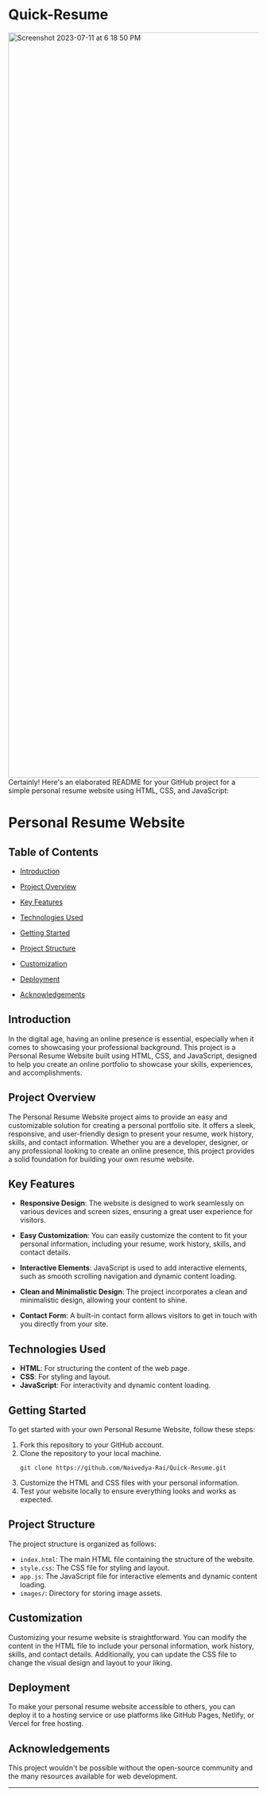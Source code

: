 # Quick-Resume

<img width="1498" alt="Screenshot 2023-07-11 at 6 18 50 PM" src="https://github.com/Naivedya-Rai/Quick-Resume/assets/122347651/424e2cff-0683-492e-8ab8-00c0d589bced">
Certainly! Here's an elaborated README for your GitHub project for a simple personal resume website using HTML, CSS, and JavaScript:

# Personal Resume Website


## Table of Contents
- [Introduction](#introduction)
- [Project Overview](#project-overview)
- [Key Features](#key-features)
- [Technologies Used](#technologies-used)
- [Getting Started](#getting-started)
- [Project Structure](#project-structure)
- [Customization](#customization)
- [Deployment](#deployment)

- [Acknowledgements](#acknowledgements)

## Introduction

In the digital age, having an online presence is essential, especially when it comes to showcasing your professional background. This project is a Personal Resume Website built using HTML, CSS, and JavaScript, designed to help you create an online portfolio to showcase your skills, experiences, and accomplishments.

## Project Overview

The Personal Resume Website project aims to provide an easy and customizable solution for creating a personal portfolio site. It offers a sleek, responsive, and user-friendly design to present your resume, work history, skills, and contact information. Whether you are a developer, designer, or any professional looking to create an online presence, this project provides a solid foundation for building your own resume website.

## Key Features

- **Responsive Design**: The website is designed to work seamlessly on various devices and screen sizes, ensuring a great user experience for visitors.

- **Easy Customization**: You can easily customize the content to fit your personal information, including your resume, work history, skills, and contact details.

- **Interactive Elements**: JavaScript is used to add interactive elements, such as smooth scrolling navigation and dynamic content loading.

- **Clean and Minimalistic Design**: The project incorporates a clean and minimalistic design, allowing your content to shine.

- **Contact Form**: A built-in contact form allows visitors to get in touch with you directly from your site.

## Technologies Used

- **HTML**: For structuring the content of the web page.
- **CSS**: For styling and layout.
- **JavaScript**: For interactivity and dynamic content loading.

## Getting Started

To get started with your own Personal Resume Website, follow these steps:

1. Fork this repository to your GitHub account.
2. Clone the repository to your local machine.
   ```
   git clone https://github.com/Naivedya-Rai/Quick-Resume.git
   ```
4. Customize the HTML and CSS files with your personal information.
5. Test your website locally to ensure everything looks and works as expected.

## Project Structure

The project structure is organized as follows:

- `index.html`: The main HTML file containing the structure of the website.
- `style.css`: The CSS file for styling and layout.
- `app.js`: The JavaScript file for interactive elements and dynamic content loading.
- `images/`: Directory for storing image assets.

## Customization

Customizing your resume website is straightforward. You can modify the content in the HTML file to include your personal information, work history, skills, and contact details. Additionally, you can update the CSS file to change the visual design and layout to your liking.

## Deployment

To make your personal resume website accessible to others, you can deploy it to a hosting service or use platforms like GitHub Pages, Netlify, or Vercel for free hosting.




## Acknowledgements

This project wouldn't be possible without the open-source community and the many resources available for web development. 

---
